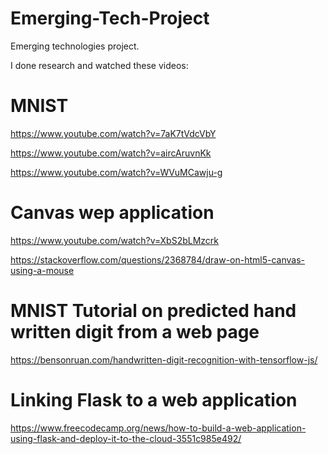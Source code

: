 # Emerging-Tech-Project
Emerging technologies project.

I done research and watched these videos:

# MNIST
https://www.youtube.com/watch?v=7aK7tVdcVbY

https://www.youtube.com/watch?v=aircAruvnKk

https://www.youtube.com/watch?v=WVuMCawju-g

# Canvas wep application

https://www.youtube.com/watch?v=XbS2bLMzcrk

https://stackoverflow.com/questions/2368784/draw-on-html5-canvas-using-a-mouse

# MNIST Tutorial on predicted hand written digit from a web page
https://bensonruan.com/handwritten-digit-recognition-with-tensorflow-js/

# Linking Flask to a web application
https://www.freecodecamp.org/news/how-to-build-a-web-application-using-flask-and-deploy-it-to-the-cloud-3551c985e492/
